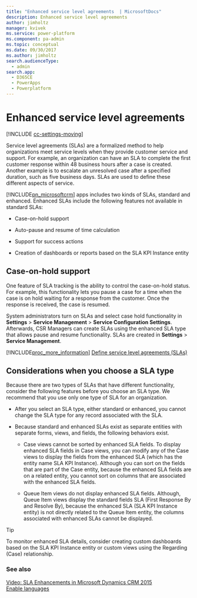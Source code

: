 ```yaml
---
title: "Enhanced service level agreements  | MicrosoftDocs"
description: Enhanced service level agreements
author: jimholtz
manager: kvivek
ms.service: power-platform
ms.component: pa-admin
ms.topic: conceptual
ms.date: 09/30/2017
ms.author: jimholtz
search.audienceType: 
  - admin
search.app: 
  - D365CE
  - PowerApps
  - Powerplatform
---
```

# Enhanced service level agreements

[!INCLUDE [cc-settings-moving](../includes/cc-settings-moving.md)] 

Service level agreements (SLAs) are a formalized method to help organizations meet service levels when they provide customer service and support. For example, an organization can have an SLA to complete the first customer response within 48 business hours after a case is created. Another example is to escalate an unresolved case after a specified duration, such as five business days. SLAs are used to define these different aspects of service.  
  
 [!INCLUDE[pn_microsoftcrm](../includes/pn-dynamics-crm.md)] apps includes two kinds of SLAs, standard and enhanced. Enhanced SLAs include the following features not available in standard SLAs:  
  
-   Case-on-hold support  
  
-   Auto-pause and resume of time calculation  
  
-   Support for success actions  
  
-   Creation of dashboards or reports based on the SLA KPI Instance entity  
  
## Case-on-hold support  
 One feature of SLA tracking is the ability to control the case-on-hold status. For example, this functionality lets you pause a case for a time when the case is on hold waiting for a response from the customer. Once the response is received, the case is resumed.  
  
 System administrators turn on SLAs and select case hold functionality in **Settings** > **Service Management** > **Service Configuration Settings**. Afterwards, CSR Managers can create SLAs using the enhanced SLA type that allows pause and resume functionality. SLAs are created in **Settings** > **Service Management**.  
  
 [!INCLUDE[proc_more_information](../includes/proc-more-information.md)] [Define service level agreements (SLAs)](../customer-service/define-service-level-agreements.md)  
  
## Considerations when you choose a SLA type  
 Because there are two types of SLAs that have different functionality, consider the following features before you choose an SLA type. We recommend that you use only one type of SLA for an organization.  
  
-   After you select an SLA type, either standard or enhanced, you cannot change the SLA type for any record associated with the SLA.  
  
-   Because standard and enhanced SLAs exist as separate entities with separate forms, views, and fields, the following behaviors exist.  
  
    -   Case views cannot be sorted by enhanced SLA fields. To display enhanced SLA fields in Case views, you can modify any of the Case views to display the fields from the enhanced SLA (which has the entity name SLA KPI Instance).  Although you can sort on the fields that are part of the Case entity, because the enhanced SLA fields are on a related entity, you cannot sort on columns that are associated with the enhanced SLA fields.  
  
    -   Queue Item views do not display enhanced SLA fields. Although, Queue Item views display the standard fields SLA (First Response By and Resolve By), because the enhanced SLA (SLA KPI Instance entity) is not directly related to the Queue Item entity, the columns associated with enhanced SLAs cannot be displayed.  
  
> [!TIP]
>  To monitor enhanced SLA details, consider creating custom dashboards based on the SLA KPI Instance entity or custom views using the Regarding (Case) relationship.  
  
### See also  
 [Video: SLA Enhancements in Microsoft Dynamics CRM 2015](http://youtu.be/rgmPqLsG8WI)   
 [Enable languages](../admin/enable-languages.md)
